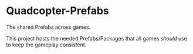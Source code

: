 # Quadcopter-Prefabs
The shared Prefabs across games.

This project hosts the needed Prefabs/Packages that all games *should* use to keep the gameplay consistent.
